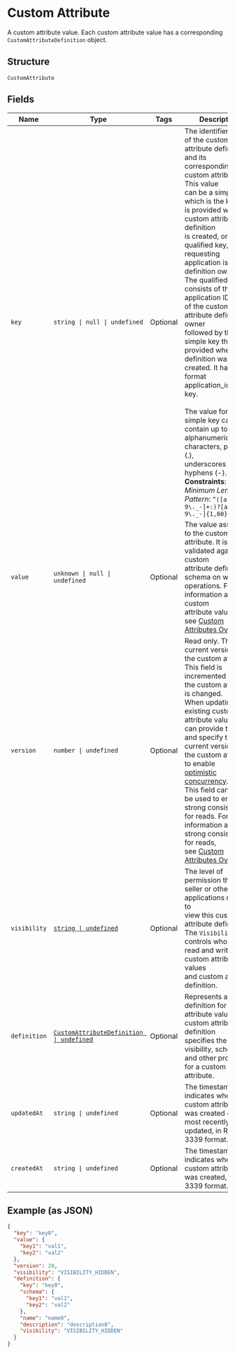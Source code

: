 
# Custom Attribute

A custom attribute value. Each custom attribute value has a corresponding
`CustomAttributeDefinition` object.

## Structure

`CustomAttribute`

## Fields

| Name | Type | Tags | Description |
|  --- | --- | --- | --- |
| `key` | `string \| null \| undefined` | Optional | The identifier<br/>of the custom attribute definition and its corresponding custom attributes. This value<br/>can be a simple key, which is the key that is provided when the custom attribute definition<br/>is created, or a qualified key, if the requesting<br/>application is not the definition owner. The qualified key consists of the application ID<br/>of the custom attribute definition owner<br/>followed by the simple key that was provided when the definition was created. It has the<br/>format application_id:simple key.<br/><br/>The value for a simple key can contain up to 60 alphanumeric characters, periods (.),<br/>underscores (_), and hyphens (-).<br/>**Constraints**: *Minimum Length*: `1`, *Pattern*: `^([a-zA-Z0-9\._-]+:)?[a-zA-Z0-9\._-]{1,60}$` |
| `value` | `unknown \| null \| undefined` | Optional | The value assigned to the custom attribute. It is validated against the custom<br/>attribute definition's schema on write operations. For more information about custom<br/>attribute values,<br/>see [Custom Attributes Overview](https://developer.squareup.com/docs/devtools/customattributes/overview). |
| `version` | `number \| undefined` | Optional | Read only. The current version of the custom attribute. This field is incremented when the custom attribute is changed.<br/>When updating an existing custom attribute value, you can provide this field<br/>and specify the current version of the custom attribute to enable<br/>[optimistic concurrency](https://developer.squareup.com/docs/build-basics/common-api-patterns/optimistic-concurrency).<br/>This field can also be used to enforce strong consistency for reads. For more information about strong consistency for reads,<br/>see [Custom Attributes Overview](https://developer.squareup.com/docs/devtools/customattributes/overview). |
| `visibility` | [`string \| undefined`](../models/custom-attribute-definition-visibility.md) | Optional | The level of permission that a seller or other applications requires to<br/>view this custom attribute definition.<br/>The `Visibility` field controls who can read and write the custom attribute values<br/>and custom attribute definition. |
| `definition` | [`CustomAttributeDefinition \| undefined`](../models/custom-attribute-definition.md) | Optional | Represents a definition for custom attribute values. A custom attribute definition<br/>specifies the key, visibility, schema, and other properties for a custom attribute. |
| `updatedAt` | `string \| undefined` | Optional | The timestamp that indicates when the custom attribute was created or was most recently<br/>updated, in RFC 3339 format. |
| `createdAt` | `string \| undefined` | Optional | The timestamp that indicates when the custom attribute was created, in RFC 3339 format. |

## Example (as JSON)

```json
{
  "key": "key0",
  "value": {
    "key1": "val1",
    "key2": "val2"
  },
  "version": 20,
  "visibility": "VISIBILITY_HIDDEN",
  "definition": {
    "key": "key0",
    "schema": {
      "key1": "val1",
      "key2": "val2"
    },
    "name": "name0",
    "description": "description0",
    "visibility": "VISIBILITY_HIDDEN"
  }
}
```

